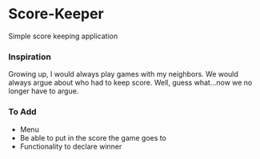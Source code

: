 # Score-Keeper
Simple score keeping application

### Inspiration
Growing up, I would always play games with my neighbors. We would always argue
about who had to keep score. Well, guess what...now we no longer have to argue.

### To Add
<ul>
    <li>Menu</li>
    <li>Be able to put in the score the game goes to</li>
    <li>Functionality to declare winner</li>
</ul>
